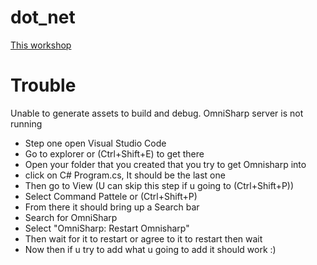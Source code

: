 # dot_net
[This workshop](https://code.visualstudio.com/docs/containers/quickstart-aspnet-core)

# Trouble

Unable to generate assets to build and debug. OmniSharp server is not running

*    Step one open Visual Studio Code
*   Go to explorer or (Ctrl+Shift+E) to get there
*    Open your folder that you created that you try to get Omnisharp into
*    click on C# Program.cs, It should be the last one
*    Then go to View (U can skip this step if u going to (Ctrl+Shift+P))
*    Select Command Pattele or (Ctrl+Shift+P)
*    From there it should bring up a Search bar
*    Search for OmniSharp
*    Select "OmniSharp: Restart Omnisharp"
*    Then wait for it to restart or agree to it to restart then wait
*    Now then if u try to add what u going to add it should work :)